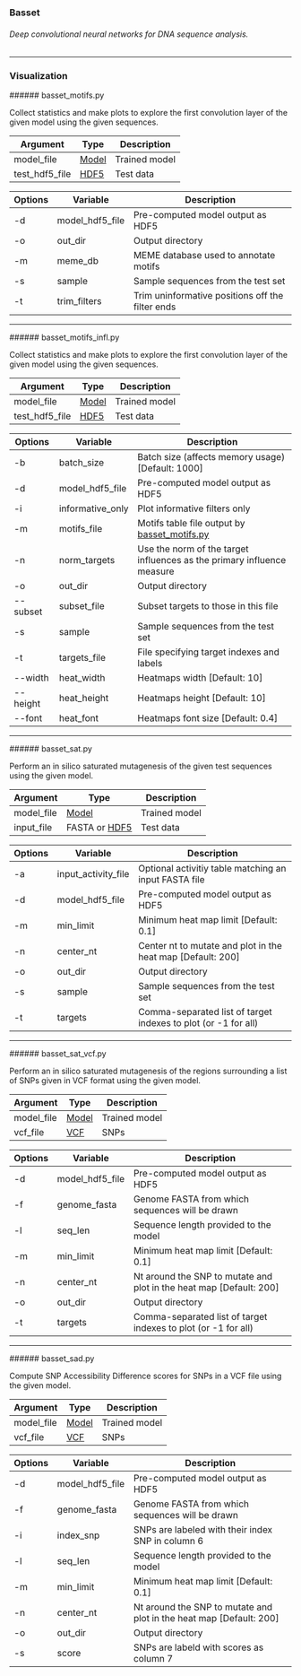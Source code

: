 ### Basset
###### Deep convolutional neural networks for DNA sequence analysis.
--------------------------------------------------------------------------------
### Visualization

<a name="motifs"/>
###### basset_motifs.py

Collect statistics and make plots to explore the first convolution layer of the given model using the given sequences.

| Argument | Type | Description |
| --- | --- | --- |
| model_file | [Model](../docs/file_specs.md#model) | Trained model |
| test_hdf5_file | [HDF5](../docs/file_specs.md#hdf5) | Test data |

| Options | Variable | Description |
| --- | --- | --- |
| -d | model_hdf5_file | Pre-computed model output as HDF5 |
| -o | out_dir | Output directory |
| -m | meme_db | MEME database used to annotate motifs |
| -s | sample | Sample sequences from the test set |
| -t | trim_filters | Trim uninformative positions off the filter ends |

--------------------------------------------------------------------------------
<a name="infl"/>
###### basset_motifs_infl.py

Collect statistics and make plots to explore the first convolution layer of the given model using the given sequences.

| Argument | Type | Description |
| --- | --- | --- |
| model_file | [Model](../docs/file_specs.md#model) | Trained model |
| test_hdf5_file | [HDF5](../docs/file_specs.md#hdf5) | Test data |

| Options | Variable | Description |
| --- | --- | --- |
| -b | batch_size | Batch size (affects memory usage) [Default: 1000] |
| -d | model_hdf5_file | Pre-computed model output as HDF5 |
| -i | informative_only | Plot informative filters only |
| -m | motifs_file | Motifs table file output by [basset_motifs.py](visualization.md#motifs) |
| -n | norm_targets | Use the norm of the target influences as the primary influence measure |
| -o | out_dir | Output directory |
| --subset | subset_file | Subset targets to those in this file |
| -s | sample | Sample sequences from the test set |
| -t | targets_file | File specifying target indexes and labels |
| --width | heat_width | Heatmaps width [Default: 10] |
| --height | heat_height | Heatmaps height [Default: 10] |
| --font | heat_font | Heatmaps font size [Default: 0.4] |

--------------------------------------------------------------------------------
<a name="sat"/>
###### basset_sat.py

Perform an in silico saturated mutagenesis of the given test sequences using the given model.

| Argument | Type | Description |
| --- | --- | --- |
| model_file | [Model](../docs/file_specs.md#model) | Trained model |
| input_file | FASTA or [HDF5](../docs/file_specs.md#hdf5) | Test data |

| Options | Variable | Description |
| --- | --- | --- |
| -a | input_activity_file | Optional activitiy table matching an input FASTA file |
| -d | model_hdf5_file | Pre-computed model output as HDF5 |
| -m | min_limit | Minimum heat map limit [Default: 0.1] |
| -n | center_nt | Center nt to mutate and plot in the heat map [Default: 200] |
| -o | out_dir | Output directory |
| -s | sample | Sample sequences from the test set |
| -t | targets | Comma-separated list of target indexes to plot (or -1 for all) |

--------------------------------------------------------------------------------
<a name="sat_vcf"/>
###### basset_sat_vcf.py

Perform an in silico saturated mutagenesis of the regions surrounding a list of SNPs given in VCF format using the given model.

| Argument | Type | Description |
| --- | --- | --- |
| model_file | [Model](../docs/file_specs.md#model) | Trained model |
| vcf_file | [VCF](https://samtools.github.io/hts-specs/VCFv4.2.pdf) | SNPs |

| Options | Variable | Description |
| --- | --- | --- |
| -d | model_hdf5_file | Pre-computed model output as HDF5 |
| -f | genome_fasta | Genome FASTA from which sequences will be drawn |
| -l | seq_len | Sequence length provided to the model |
| -m | min_limit | Minimum heat map limit [Default: 0.1] |
| -n | center_nt | Nt around the SNP to mutate and plot in the heat map [Default: 200] |
| -o | out_dir | Output directory |
| -t | targets | Comma-separated list of target indexes to plot (or -1 for all) |

--------------------------------------------------------------------------------
<a name="sad"/>
###### basset_sad.py

Compute SNP Accessibility Difference scores for SNPs in a VCF file using the given model.

| Argument | Type | Description |
| --- | --- | --- |
| model_file | [Model](../docs/file_specs.md#model) | Trained model |
| vcf_file | [VCF](https://samtools.github.io/hts-specs/VCFv4.2.pdf) | SNPs |

| Options | Variable | Description |
| --- | --- | --- |
| -d | model_hdf5_file | Pre-computed model output as HDF5 |
| -f | genome_fasta | Genome FASTA from which sequences will be drawn |
| -i | index_snp | SNPs are labeled with their index SNP in column 6 |
| -l | seq_len | Sequence length provided to the model |
| -m | min_limit | Minimum heat map limit [Default: 0.1] |
| -n | center_nt | Nt around the SNP to mutate and plot in the heat map [Default: 200] |
| -o | out_dir | Output directory |
| -s | score | SNPs are labeld with scores as column 7 |
